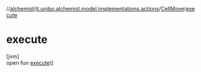 //[alchemist](../../../index.md)/[it.unibo.alchemist.model.implementations.actions](../index.md)/[CellMove](index.md)/[execute](execute.md)

# execute

[jvm]\
open fun [execute](execute.md)()
